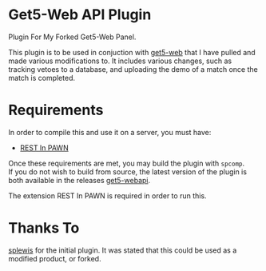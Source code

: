 # Get5-Web API Plugin
Plugin For My Forked Get5-Web Panel.

This plugin is to be used in conjuction with [get5-web](https://github.com/PhlexPlexico/get5-web) that I have pulled and made various modifications to. It includes various changes, such as tracking vetoes to a database, and uploading the demo of a match once the match is completed.

# Requirements
In order to compile this and use it on a server, you must have:

- [REST In PAWN](https://github.com/ErikMinekus/sm-ripext)

Once these requirements are met, you may build the plugin with `spcomp`.  
If you do not wish to build from source, the latest version of the 
plugin is both available in the releases [get5-webapi](https://github.com/PhlexPlexico/get5-webapi/releases/download/latest/get5_apistats.smx).

The extension REST In PAWN is required in order to run this.

# Thanks To
[splewis](https://github.com/splewis) for the initial plugin. It was stated that this could be used as a modified product, or forked. 